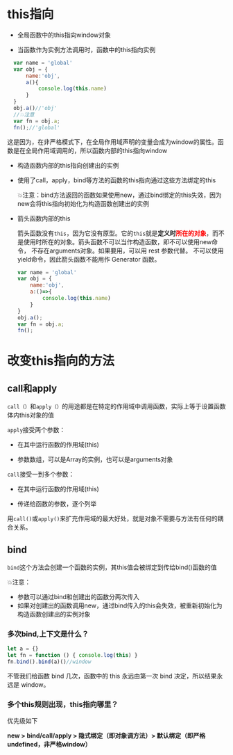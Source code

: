 # this指向
- 全局函数中的this指向window对象

- 当函数作为实例方法调用时，函数中的this指向实例

```javascript
  var name = 'global'
  var obj = {
      name:'obj',
      a(){
          console.log(this.name)
      }
  }
  obj.a()//'obj'
  //💥注意
  var fn = obj.a;
  fn();//'global'
```

这是因为，在非严格模式下，在全局作用域声明的变量会成为window的属性。函数是在全局作用域调用的，所以函数内部的this指向window

- 构造函数内部的this指向创建出的实例

- 使用了call，apply，bind等方法的函数的this指向通过这些方法绑定的this

   💥注意：bind方法返回的函数如果使用new，通过bind绑定的this失效，因为new会将this指向初始化为构造函数创建出的实例

- 箭头函数内部的this

  箭头函数没有`this`，因为它没有原型。它的`this`就是**定义时<font color='red'>所在的对象</font>**，而不是使用时所在的对象。箭头函数不可以当作构造函数，即不可以使用new命令， 不存在arguments对象。如果要用，可以用 rest 参数代替。 不可以使用yield命令，因此箭头函数不能用作 Generator 函数。

  ```javascript
  var name = 'global'
  var obj = {
      name:'obj',
      a:()=>{
          console.log(this.name)
      }
  }
  obj.a();
  var fn = obj.a;
  fn();
  ```


# 改变this指向的方法

## call和apply

`call（）`和`apply（）`的用途都是在特定的作用域中调用函数，实际上等于设置函数体内this对象的值

`apply`接受两个参数：

- 在其中运行函数的作用域(this)

- 参数数组，可以是Array的实例，也可以是arguments对象

`call`接受一到多个参数：

- 在其中运行函数的作用域(this)

- 传递给函数的参数，逐个列举

用`call()`或`apply()`来扩充作用域的最大好处，就是对象不需要与方法有任何的耦合关系。

## bind

`bind`这个方法会创建一个函数的实例，其this值会被绑定到传给bind()函数的值

💥注意：

- 参数可以通过bind和创建出的函数分两次传入
- 如果对创建出的函数调用new，通过bind传入的this会失效，被重新初始化为构造函数创建出的实例对象

### 多次bind,上下文是什么？

```javascript
let a = {}
let fn = function () { console.log(this) }
fn.bind().bind(a)()//window
```

不管我们给函数 bind 几次，函数中的 this 永远由第一次 bind 决定，所以结果永远是 window。

### 多个this规则出现，this指向哪里？

优先级如下

**new > bind/call/apply > 隐式绑定（即对象调方法）> 默认绑定（即严格undefined，非严格window）**